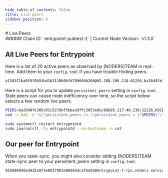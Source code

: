 ```yaml
---
hide_table_of_contents: false
title: Live peers
sidebar_position: 6
---
```


<div class="h1-with-icon icon-entrypoint">
# Live Peers
</div>
###### Chain ID: `entrypoint-pubtest-2` | Current Node Version: `v1.3.0`

## All Live Peers for Entrypoint
Here is a list of 20 active peers as observed by [NODERS]TEAM in real-time. Add them to your `config.toml` if you have trouble finding peers.

```bash
a1583f1ba0f0f8b91bd163110b0bfd709604b266@65.108.206.118:61256,ba2648fe305c01c5276bf5bba2dffc2053e6bcb8@95.217.40.230:22226,cb3e84e80679b0f62cab4f93d33658ba7624b907@194.60.201.251:26656,ecb6977cf060f0a17045d1c5903918ce6b7bbbe8@37.120.189.81:34656,81bf2ade773a30eccdfee58a041974461f1838d8@185.107.68.148:26656,d57c7572d58cb3043770f2c0ba412b35035233ad@80.64.208.169:26656,5e6af181ebf7f4ded2da56b004813ae70ba4f635@49.12.123.87:21116,05419a6f8cc137c4bb2d717ed6c33590aaae022d@213.133.100.172:26878,6e38397e09a2755841e2f350ba1ff8883a66551a@2a01:11556,f7af71e7f32516f005192b21f1a83ca3f4fef4da@142.132.202.92:32256,7048ee28300ffa81103cd24b2af3d1af0c378def@195.201.197.4:34656,75e83d67504cbfacdc79da55ca46e2c4353816e7@65.109.92.241:3106,49db17efc0e026b3ffbcba003a99eacce3f02ff5@65.109.112.88:24456,8ae2d5823b10354a9d6479c0a4c448c9d6118909@65.109.93.124:28256,86d3419fe4bf40af009fd4d8d134de81ed4f808c@192.81.216.38:26656,e1a1ac9ecd04f051fad5dd8bd128f67bdea0745e@80.79.6.202:22656,98a958f0316a3615f9a6ae4dcae87f20db237f8e@65.109.83.40:28256,e1b2eddac829b1006eb6e2ddbfc9199f212e505f@65.108.231.124:34656,b91b03c8e7089c265b14dba36c5a61da6ea40f4c@37.120.191.47:61056,4ec9c508297c528a7713ba5a95fc754a43ace3c4@14.236.154.198:37656
```

Here is a script for you to update `persistent_peers` setting in `config.toml`. Stale peers can cause node inefficiency over time, so the script below selects a few random live peers.

```bash
PEERS=ba2648fe305c01c5276bf5bba2dffc2053e6bcb8@95.217.40.230:22226,b91b03c8e7089c265b14dba36c5a61da6ea40f4c@37.120.191.47:61056,d57c7572d58cb3043770f2c0ba412b35035233ad@80.64.208.169:26656,7048ee28300ffa81103cd24b2af3d1af0c378def@195.201.197.4:34656,81bf2ade773a30eccdfee58a041974461f1838d8@185.107.68.148:26656
sed -i.bak -e "s/^persistent_peers *=.*/persistent_peers = \"$PEERS\"/" ~/.entrypoint/config/config.toml

sudo systemctl restart entrypointd
sudo journalctl -fu entrypointd --no-hostname -o cat
```

## Our peer for Entrypoint
When you state-sync, you might also consider adding [NODERS]TEAM state-sync peer to your persistent_peers setting in `config.toml`.

```bash
955890d4ded935a973e0637983e80d6bdcafbe83@entrypoint-t-rpc.noders.services:15656
```
